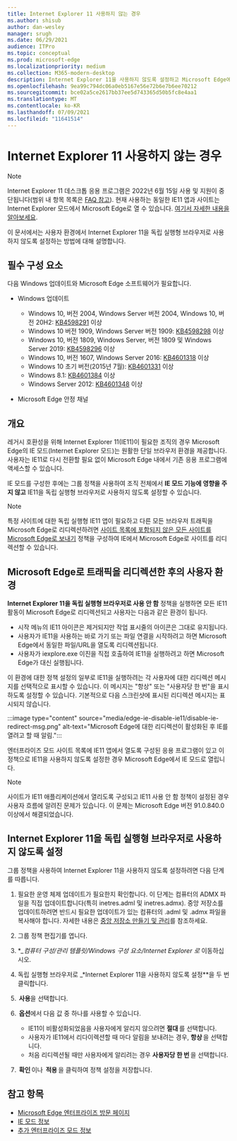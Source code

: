 ```yaml
---
title: Internet Explorer 11 사용하지 않는 경우
ms.author: shisub
author: dan-wesley
manager: srugh
ms.date: 06/29/2021
audience: ITPro
ms.topic: conceptual
ms.prod: microsoft-edge
ms.localizationpriority: medium
ms.collection: M365-modern-desktop
description: Internet Explorer 11을 사용하지 않도록 설정하고 Microsoft Edge에서 Internet Explorer 모드를 사용하는 방법을 알아봅니다.
ms.openlocfilehash: 9ea99c794dc06a0eb5167e56e72b6e7b6ee70212
ms.sourcegitcommit: bce02a5ce2617bb37ee5d743365d50b5fc8e4aa1
ms.translationtype: MT
ms.contentlocale: ko-KR
ms.lasthandoff: 07/09/2021
ms.locfileid: "11641514"
---
```

# <a name="disable-internet-explorer-11"></a>Internet Explorer 11 사용하지 않는 경우

>[!Note]
> Internet Explorer 11 데스크톱 응용 프로그램은 2022년 6월 15일 사용 및 지원이 중단됩니다(범위 내 항목 목록은 [FAQ 참고](https://techcommunity.microsoft.com/t5/windows-it-pro-blog/internet-explorer-11-desktop-app-retirement-faq/ba-p/2366549)). 현재 사용하는 동일한 IE11 앱과 사이트는 Internet Explorer 모드에서 Microsoft Edge로 열 수 있습니다. [여기서 자세한 내용을 알아보세요](https://blogs.windows.com/windowsexperience/2021/05/19/the-future-of-internet-explorer-on-windows-10-is-in-microsoft-edge/).

이 문서에서는 사용자 환경에서 Internet Explorer 11을 독립 실행형 브라우저로 사용하지 않도록 설정하는 방법에 대해 설명합니다.

## <a name="prerequisites"></a>필수 구성 요소

다음 Windows 업데이트와 Microsoft Edge 소프트웨어가 필요합니다.

- Windows 업데이트

  - Windows 10, 버전 2004, Windows Server 버전 2004, Windows 10, 버전 20H2: [KB4598291](https://support.microsoft.com/topic/february-2-2021-kb4598291-os-builds-19041-789-and-19042-789-preview-6a766199-a4f1-616e-1f5c-58bdc3ca5e3b) 이상
  - Windows 10 버전 1909, Windows Server 버전 1909: [KB4598298](https://support.microsoft.com/topic/january-21-2021-kb4598298-os-build-18363-1350-preview-02dfd9ba-91a2-1b82-dede-42f288c02511) 이상
  - Windows 10, 버전 1809, Windows Server, 버전 1809 및 Windows Server 2019: [KB4598296](https://support.microsoft.com/topic/january-21-2021-kb4598296-os-build-17763-1728-preview-4c0931ff-45b7-ff59-5e00-c03b5afb363d) 이상
  - Windows 10, 버전 1607, Windows Server 2016: [KB4601318](https://support.microsoft.com/topic/february-9-2021-kb4601318-os-build-14393-4225-c5e3de6c-e3e6-ffb5-6197-48b9ce16446e) 이상
   - Windows 10 초기 버전(2015년 7월): [KB4601331](https://support.microsoft.com/office/february-9-2021%e2%80%94kb4601331-os-build-10240-18842-6227d078-fef3-8d67-27e0-1882e6cb79ff?ui=en-US&rs=en-US&ad=US) 이상
  - Windows 8.1: [KB4601384](https://support.microsoft.com/topic/february-9-2021-kb4601384-monthly-rollup-16bdbb75-dd4b-2910-abc5-7891c9756b96) 이상
  - Windows Server 2012: [KB4601348](https://support.microsoft.com/topic/february-9-2021-kb4601348-monthly-rollup-2c338c0c-73d6-fb80-cc91-f1a86e80db0c) 이상
  
- Microsoft Edge 안정 채널


## <a name="overview"></a>개요

레거시 호환성을 위해 Internet Explorer 11(IE11)이 필요한 조직의 경우 Microsoft Edge의 IE 모드(Internet Explorer 모드)는 원활한 단일 브라우저 환경을 제공합니다. 사용자는 IE11로 다시 전환할 필요 없이 Microsoft Edge 내에서 기존 응용 프로그램에 액세스할 수 있습니다.

IE 모드를 구성한 후에는 그룹 정책을 사용하여 조직 전체에서 **IE 모드 기능에 영향을 주지 않고** IE11을 독립 실행형 브라우저로 사용하지 않도록 설정할 수 있습니다.

> [!NOTE]
> 특정 사이트에 대한 독립 실행형 IE11 앱이 필요하고 다른 모든 브라우저 트래픽을 Microsoft Edge로 리디렉션하려면 [사이트 목록에 포함되지 않은 모든 사이트를 Microsoft Edge로 보내기](./edge-ie-mode-policies.md#redirect-sites-from-ie-to-microsoft-edge) 정책을 구성하여 IE에서 Microsoft Edge로 사이트를 리디렉션할 수 있습니다.

## <a name="user-experience-after-redirecting-traffic-to-microsoft-edge"></a>Microsoft Edge로 트래픽을 리디렉션한 후의 사용자 환경

**Internet Explorer 11을 독립 실행형 브라우저로 사용 안 함** 정책을 실행하면 모든 IE11 활동이 Microsoft Edge로 리디렉션되고 사용자는 다음과 같은 환경이 됩니다.

- 시작 메뉴의 IE11 아이콘은 제거되지만 작업 표시줄의 아이콘은 그대로 유지됩니다.
- 사용자가 IE11을 사용하는 바로 가기 또는 파일 연결을 시작하려고 하면 Microsoft Edge에서 동일한 파일/URL을 열도록 리디렉션됩니다.
- 사용자가 iexplore.exe 이진을 직접 호출하여 IE11을 실행하려고 하면 Microsoft Edge가 대신 실행됩니다.

이 환경에 대한 정책 설정의 일부로 IE11을 실행하려는 각 사용자에 대한 리디렉션 메시지를 선택적으로 표시할 수 있습니다. 이 메시지는 "항상" 또는 "사용자당 한 번"을 표시하도록 설정할 수 있습니다. 기본적으로 다음 스크린샷에 표시된 리디렉션 메시지는 표시되지 않습니다.

:::image type="content" source="media/edge-ie-disable-ie11/disable-ie-redirect-msg.png" alt-text="Microsoft Edge에 대한 리디렉션이 활성화된 후 IE를 열려고 할 때 알림.":::

엔터프라이즈 모드 사이트 목록에 IE11 앱에서 열도록 구성된 응용 프로그램이 있고 이 정책으로 IE11을 사용하지 않도록 설정한 경우 Microsoft Edge에서 IE 모드로 열립니다.
> [!NOTE]
> 사이트가 IE11 애플리케이션에서 열리도록 구성되고 IE11 사용 안 함 정책이 설정된 경우 사용자 흐름에 알려진 문제가 있습니다. 이 문제는 Microsoft Edge 버전 91.0.840.0 이상에서 해결되었습니다.

## <a name="disable-internet-explorer-11-as-a-standalone-browser"></a>Internet Explorer 11을 독립 실행형 브라우저로 사용하지 않도록 설정

그룹 정책을 사용하여 Internet Explorer 11을 사용하지 않도록 설정하려면 다음 단계를 따릅니다.

1. 필요한 운영 체제 업데이트가 필요한지 확인합니다. 이 단계는 컴퓨터의 ADMX 파일을 직접 업데이트합니다(특히 inetres.adml 및 inetres.admx). 중앙 저장소를 업데이트하려면 반드시 필요한 업데이트가 있는 컴퓨터의 .adml 및 .admx 파일을 복사해야 합니다. 자세한 내용은 [중앙 저장소 만들기 및 관리](/troubleshoot/windows-client/group-policy/create-and-manage-central-store)를 참조하세요.
2. 그룹 정책 편집기를 엽니다.
3. **_컴퓨터 구성/관리 템플릿/Windows 구성 요소/Internet Explorer _로_* 이동하십시오. 
4. 독립 실행형 브라우저로 _*Internet Explorer 11을 사용하지 않도록 설정**을 두 번 클릭합니다.
5.  **사용**을 선택합니다.
6.  **옵션**에서 다음 값 중 하나를 사용할 수 있습니다.

   - IE11이 비활성화되었음을 사용자에게 알리지 않으려면 **절대** 를 선택합니다.
   - 사용자가 IE11에서 리다이렉션할 때 마다 알림을 보내려는 경우, **항상** 을 선택합니다.
   - 처음 리디렉션될 때만 사용자에게 알리려는 경우 **사용자당 한 번** 을 선택합니다.

7.  **확인** 이나  **적용** 을 클릭하여 정책 설정을 저장합니다.

## <a name="see-also"></a>참고 항목

- [Microsoft Edge 엔터프라이즈 방문 페이지](https://aka.ms/EdgeEnterprise)
- [IE 모드 정보](./edge-ie-mode.md)
- [추가 엔터프라이즈 모드 정보](/internet-explorer/ie11-deploy-guide/enterprise-mode-overview-for-ie11)
